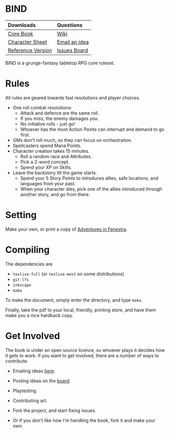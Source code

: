 # BIND

|             Downloads                |         Questions             |
|:-------------------------------------|:------------------------------|
| [Core Book][core download]           | [Wiki][wiki]                  | 
| [Character Sheet][cs]                | [Email an idea][issuesEmail]  |
| [Reference Version][reference]       | [Issues Board][board]         |

BIND is a grunge-fantasy tabletop RPG core ruleset.

# Rules

All rules are geared towards fast resolutions and player choices.

- One roll combat resolutions:
    * Attack and defence are the same roll.
    * If you miss, the enemy damages you.
    * No initiative rolls - just go!
    * Whoever has the most Action Points can interrupt and demand to go first.
- GMs don't roll much, so they can focus on orchestration.
- Spellcasters spend Mana Points.
- Character creation takes 15 minutes.
    * Roll a random race and Attributes.
    * Pick a 2-word concept.
    * Spend your XP on Skills.
- Leave the backstory till the game starts.
    * Spend your 5 Story Points to introduces allies, safe locations, and languages from your past.
    * When your character dies, pick one of the allies introduced through another story, and go from there.

# Setting

Make your own, or print a copy of [Adventures in Fenestra](https://gitlab.com/bindrpg/aif).

# Compiling

The dependencies are

- `texlive-full` (or `texlive-most` on some distributions)
- `git-lfs`
- `inkscape`
- `make`

To make the document, simply enter the directory, and type `make`.

Finally, take the pdf to your local, friendly, printing store, and have them make you a nice hardback copy.

# Get Involved

The book is under an open source licence, so whoever plays it decides how it gets to work.
If you want to get involved, there are a number of ways to contribute:

- Emailing ideas [here][issuesEmail].

- Posting ideas on the [board][board].

- Playtesting.

- Contributing art.

- Fork the project, and start fixing issues.

- Or if you don't like how I'm handling the book, fork it and make your own.

[core download]: https://gitlab.com/bindrpg/core/-/jobs/artifacts/master/raw/BIND.pdf?job=compile_pdf
[reference]: https://gitlab.com/bindrpg/core/-/jobs/artifacts/master/raw/BIND_ref.pdf?job=compile_pdf
[resources]: https://gitlab.com/bindrpg/core/-/jobs/artifacts/master/raw/resources.pdf?job=compile_pdf
[wiki]: https://gitlab.com/bindrpg/core/-/wikis/home
[aif]: https://gitlab.com/bindrpg/aif
[cs]: https://gitlab.com/bindrpg/core/-/blob/ods/calc_cs/bind_cs.ods
[board]: https://gitlab.com/bindrpg/core/issues
[issuesEmail]: mailto:incoming+bindrpg-core-16324687-issue-@incoming.gitlab.com
